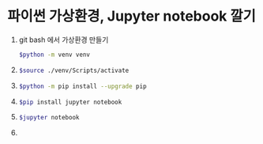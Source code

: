 # 파이썬 가상환경, Jupyter notebook 깔기

1. git bash 에서 가상환경 만들기

   ```bash
   $python -m venv venv
   ```

2. ```bash
   $source ./venv/Scripts/activate
   ```

3. ```bash
   $python -m pip install --upgrade pip
   ```

4. ```bash
   $pip install jupyter notebook
   ```

5. ```bash
   $jupyter notebook
   ```

6. 

